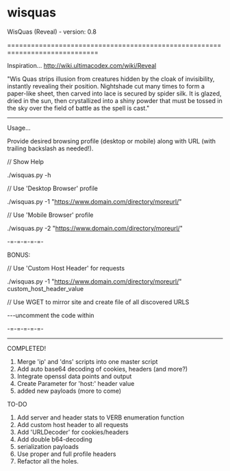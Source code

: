 # wisquas
WisQuas (Reveal) - version: 0.8

=============================================================================

Inspiration...
http://wiki.ultimacodex.com/wiki/Reveal

"Wis Quas strips illusion from creatures hidden by the cloak of invisibility, instantly revealing their position. Nightshade cut many times to form a paper-like sheet, then carved into lace is secured by spider silk. It is glazed, dried in the sun, then crystallized into a shiny powder that must be tossed in the sky over the field of battle as the spell is cast."

---

Usage...

Provide desired browsing profile (desktop or mobile) along with URL (with trailing backslash as needed!).

// Show Help

./wisquas.py -h


// Use 'Desktop Browser' profile

./wisquas.py -1 "https://www.domain.com/directory/moreurl/"


// Use 'Mobile Browser' profile

./wisquas.py -2 "https://www.domain.com/directory/moreurl/"



-=-=-=-=-=-

BONUS:

// Use 'Custom Host Header' for requests

./wisquas.py -1 "https://www.domain.com/directory/moreurl/" custom_host_header_value



// Use WGET to mirror site and create file of all discovered URLS

---uncomment the code within


-=-=-=-=-=-

---

COMPLETED!
1. Merge 'ip' and 'dns' scripts into one master script
2. Add auto base64 decoding of cookies, headers (and more?)
3. Integrate openssl data points and output
4. Create Parameter for 'host:' header value
5. added new payloads (more to come)

TO-DO
1. Add server and header stats to VERB enumeration function
2. Add custom host header to all requests
3. Add 'URLDecoder' for cookies/headers
4. Add double b64-decoding
5. serialization payloads
6. Use proper and full profile headers
7. Refactor all the holes.

